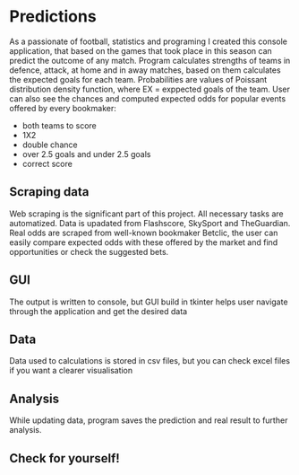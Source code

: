 # Predictions
As a passionate of football, statistics and programing I created this console application, that based on the games that took place in this season can predict the outcome of any match.
Program calculates strengths of teams in defence, attack, at home and in away matches, based on them calculates the expected goals for each team.
Probabilities are values of Poissant distribution density function, where EX = exppected goals of the team.
User can also see the chances and computed expected odds for popular events offered by every bookmaker:
- both teams to score
- 1X2
- double chance
- over 2.5 goals and under 2.5 goals
- correct score

## Scraping data
Web scraping is the significant part of this project. All necessary tasks are automatized. Data is upadated from Flashscore, SkySport and TheGuardian.
Real odds are scraped from well-known bookmaker Betclic, the user can easily compare expected odds with these offered by the market and find opportunities 
or check the suggested bets.

## GUI
The output is written to console, but GUI build in tkinter helps user navigate through the application and get the desired data
 
## Data
Data used to calculations is stored in csv files, but you can check excel files if you want a clearer visualisation

## Analysis
While updating data, program saves the prediction and real result to further analysis. 

## Check for yourself!
